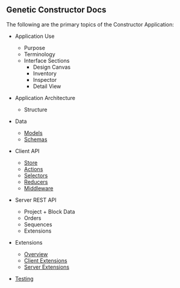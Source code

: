 ## Genetic Constructor Docs

The following are the primary topics of the Constructor Application:

- Application Use
    - Purpose
    - Terminology
    - Interface Sections
        - Design Canvas
        - Inventory
        - Inspector
        - Detail View

- Application Architecture
    - Structure

- Data
    - [Models](../src/models/README.md)
    - [Schemas](../src/schemas/README.md)

- Client API
    - [Store](../src/store/README.md)
    - [Actions](../src/actions/README.md)
    - [Selectors](../src/selectors/README.md)
    - [Reducers](../src/reducers/README.md)
    - [Middleware](../src/middleware/README.md)

- Server REST API
    - Project + Block Data
    - Orders
    - Sequences
    - Extensions

- Extensions
    - [Overview](extensions/README.md)
    - [Client Extensions](extensions/ClientExtensions.md)
    - [Server Extensions](extensions/ServerExtensions.md)

- [Testing](../test/README.md)